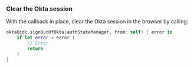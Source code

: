 ### Clear the Okta session

With the callback in place, clear the Okta session in the browser by calling:

```swift
oktaOidc.signOutOfOkta(authStateManager, from: self) { error in
    if let error = error {
        // Error
        return
    }
}
```